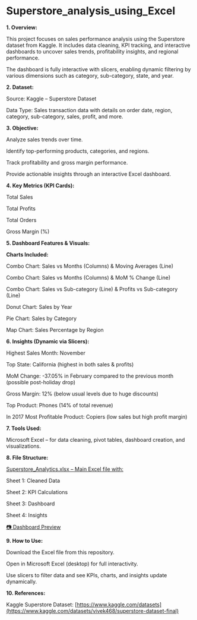 # Superstore_analysis_using_Excel
**1. Overview:**

This project focuses on sales performance analysis using the Superstore dataset from Kaggle. It includes data cleaning, KPI tracking, and interactive dashboards to uncover sales trends, profitability insights, and regional performance.

The dashboard is fully interactive with slicers, enabling dynamic filtering by various dimensions such as category, sub-category, state, and year.

**2. Dataset:**

Source: Kaggle – Superstore Dataset

Data Type: Sales transaction data with details on order date, region, category, sub-category, sales, profit, and more.

**3. Objective:**

Analyze sales trends over time.

Identify top-performing products, categories, and regions.

Track profitability and gross margin performance.

Provide actionable insights through an interactive Excel dashboard.

**4. Key Metrics (KPI Cards):**

Total Sales

Total Profits

Total Orders

Gross Margin (%)

**5. Dashboard Features & Visuals:**

**Charts Included:**

Combo Chart: Sales vs Months (Columns) & Moving Averages (Line)

Combo Chart: Sales vs Months (Columns) & MoM % Change (Line)

Combo Chart: Sales vs Sub-category (Line) & Profits vs Sub-category (Line)

Donut Chart: Sales by Year

Pie Chart: Sales by Category

Map Chart: Sales Percentage by Region

**6. Insights (Dynamic via Slicers):**

Highest Sales Month: November

Top State: California (highest in both sales & profits)

MoM Change: -37.05% in February compared to the previous month (possible post-holiday drop)

Gross Margin: 12% (below usual levels due to huge discounts)

Top Product: Phones (14% of total revenue)

In 2017 Most Profitable Product: Copiers (low sales but high profit margin)

**7. Tools Used:**

Microsoft Excel – for data cleaning, pivot tables, dashboard creation, and visualizations.

**8. File Structure:**

[Superstore_Analytics.xlsx – Main Excel file with:](https://github.com/Sailikith-07/Superstore_analysis_using_Excel/blob/main/Superstore_analysis.xlsx
)

Sheet 1: Cleaned Data

Sheet 2: KPI Calculations

Sheet 3: Dashboard

Sheet 4: Insights

[📷 Dashboard Preview](https://github.com/Sailikith-07/Superstore_analysis_using_Excel/blob/main/Dashboard.png
)


**9. How to Use:**

Download the Excel file from this repository.

Open in Microsoft Excel (desktop) for full interactivity.

Use slicers to filter data and see KPIs, charts, and insights update dynamically.

**10. References:**

Kaggle Superstore Dataset: [https://www.kaggle.com/datasets](https://www.kaggle.com/datasets/vivek468/superstore-dataset-final)
